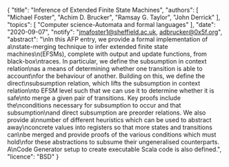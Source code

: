 {
    "title": "Inference of Extended Finite State Machines",
    "authors": [
        "Michael Foster",
        "Achim D. Brucker",
        "Ramsay G. Taylor",
        "John Derrick"
    ],
    "topics": [
        "Computer science-Automata and formal languages"
    ],
    "date": "2020-09-07",
    "notify": "jmafoster1@sheffield.ac.uk, adbrucker@0x5f.org",
    "abstract": "\nIn this AFP entry, we provide a formal implementation of a\nstate-merging technique to infer extended finite state machines\n(EFSMs), complete with output and update functions, from black-box\ntraces. In particular, we define the subsumption in context relation\nas a means of determining whether one transition is able to account\nfor the behaviour of another. Building on this, we define the direct\nsubsumption relation, which lifts the subsumption in context relation\nto EFSM level such that we can use it to determine whether it is safe\nto merge a given pair of transitions. Key proofs include the\nconditions necessary for subsumption to occur and that subsumption\nand direct subsumption are preorder relations.  We also provide a\nnumber of different heuristics which can be used to abstract away\nconcrete values into registers so that more states and transitions can\nbe merged and provide proofs of the various conditions which must hold\nfor these abstractions to subsume their ungeneralised counterparts. A\nCode Generator setup to create executable Scala code is also defined.",
    "licence": "BSD"
}